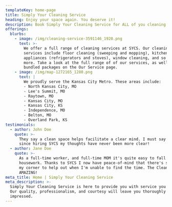 ```yaml
---
templateKey: home-page
title: Simply Your Cleaning Service
heading: Enjoy your space again. You deserve it!
description: Book Simply Your Cleaning Service for ALL of you cleaning needs!
offerings:
  blurbs:
    - image: /img/cleaning-service-3591146_1920.png
      text: >-
        We offer a full range of cleaning services at SYCS. Our cleaning
        services include floor cleaning (sweeping and mopping), kitchen
        appliances (refrigerators and stoves), window cleaning, and so much
        more. Take a look at the full range of of our services, as well as our
        bundled packages on the Our Service page.
    - image: /img/map-1272165_1280.png
      text: |
        We proudly serve the Kansas City Metro. These areas include:
        - North Kansas City, MO
        - Lee's Summit, MO
        - Raytown, MO
        - Kansas City, MO
        - Kansas City, KS
        - Independence, MO
        - Belton, MO
        - Overland Park, KS
testimonials:
  - author: John Doe
    quote: >-
      They say a clean space helps facilitate a clear mind. I must say that
      since hiring SYCS my thoughts have never been more clear!
  - author: Jane Doe
    quote: >-
      As a full-time worker, and full-time MOM it's quite easy to fall behind on
      housework. Thanks to SYCS I now have peace-of-mind that there's someone in
      my corner to help out when I'm unable to find the time. The Cleantress is
      AMAZING!
meta_title: Home | Simply Your Cleaning Service
meta_description: >-
  Simply Your Cleaning Service is here to provide you with service you deserve.
  Our quality, professionalism, and courtesy will leave you thoroughly
  impressed.
---
```


